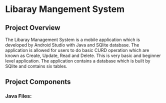 # Libaray Mangement System

## Project Overview

The Libaray Management System is a mobile application which is developed by Android Studio with Java and SQlite database. The application is allowed for users to do basic CURD operation which are known as Create, Update, Read and Delete. This is very basic and beginner level application. The application contains a database which is built by SQlite and contains six tables.

## Project Components

### Java Files:

